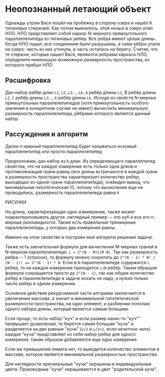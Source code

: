 # Неопознанный летающий объект 

Однажды утром Вася пошёл на пробежку в сторону озера и нашёл К титановых стержней. Как потом выянилось, этой ночью в озеро упал НЛО. НЛО представляет собой каркас N-мерного прямоугольного параллелепипеда из титановых ребер. Все ребра имеют целые длины. Когда НЛО падал, все соединения были разрушены, а сами рёбра упали на озеро: часть из них утонула, а часть осталась на берегу. 
Считая, что те стержни, которые нашел Вася, являются ребрами каркаса НЛО, определите нименьшую возможную размерность пространства, из которого прибыл НЛО.

## Расшифровка

Дан набор ребёр длин `L1`, `L2`, `L3`..., `Lk`. `A` ребёр длины `L1`, B ребёр длины `L2`, `C` ребёр длины `L3`..., `K` ребёр длины `Lk`. Исходя из свойств N-мерных прямоугольных параллелепипедов (хотя прямоугольность особого значения в конкретном случае не имеет) вычислить минимальную размерность параллелепипеда, рёбрами которого является данный набор.

## Рассуждения и алгоритм

Далее n-мерный параллелепипед будет называться искомый параллелепипед или просто параллелепипед 

Предположим, дан набор из `К` длин. Из определяющего параллепипед свойства, что на каждое измерение есть только одна длина и противолежащие грани равны (все длины встречаются в каждой грани и размерность пространства характеризует количество ребер, выходящих из одной грани параллелепипеда), очевиден вывод, что минимальная гипотетическая (!), потому что вычисления еще не проводились, размерность параллелепипеда равна `К`

РИСУНКИ 

Но длина, характеризующая одно изммерение, также может охарактеризовывать другое. наглядный пример -- это куб и все его n-мерные разновидности. Также есть правильные трехмерные параллелепипеды, у которых два измерения равны. 

Именно на этом свойстве и построен мой алгоритм решения задачи. 

Также есть заечательная формула для вычисления M-мерных граней в N-мерном параллелепипеде: `L = 2^(N - M)C(M N)`. Так как размерность ребра -- 1 (отрезок), то формулу можно сократить до `2^(N - 1) * N! / (N - 1)! == 2^(N - 1) * N`.
Если в `N`-параллелепипеде содержится `L` ребер, то на каждое измерение приходится `L/N` ребер.
Таким обращом формула сокращается просто до `2^(N - 1)`, так как общее количество ребер в параллелепипеде в задаче искать не надо, а нужно только число ребер в одном измерении. 

Основное действие рекурсиивной части алгорима заключается в увеличении массива, а значит и минимальной гипотетической размерности пространства, на один элемент, и разбиении пополам одного набора длины, который является самым большим. 

Если проще, то есть набор "куч" и если размер каких-то "куч"" превышает дозволеный, то берется самая большая "куча" и разделяется на две равные "кучи" (`x/2` и `x/2+1`, если нечетное чило). каждая "куча" представляет из себя набор ребер для одного измерения. таким образом добавляется еще одно измерение. 

Если же превышений лимита нет, то выводится количество элементов в массиве, которое является минимальной размерностью пространства. 

Для наглядности оригинальные "кучи" окрашены в индивидуальные цвета. Производные "кучи" окрашиваются в цвет "родительской кучи".













